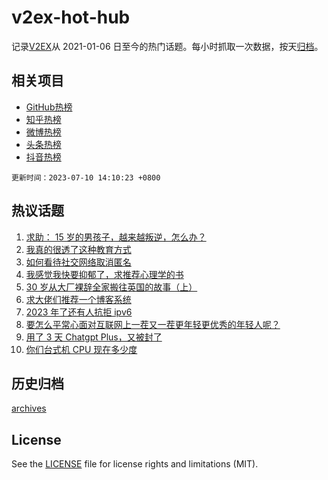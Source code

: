 # v2ex-hot-hub

 记录[V2EX](https://www.v2ex.com/)从 2021-01-06 日至今的热门话题。每小时抓取一次数据，按天[归档](archives)。
 
 ## 相关项目

- [GitHub热榜](https://github.com/snaildev/github-hot-hub)
- [知乎热榜](https://github.com/snaildev/zhihu-hot-hub)
- [微博热榜](https://github.com/snaildev/weibo-hot-hub)
- [头条热榜](https://github.com/snaildev/toutiao-hot-hub)
- [抖音热榜](https://github.com/snaildev/douyin-hot-hub)


 `更新时间：2023-07-10 14:10:23 +0800`

## 热议话题

1. [求助： 15 岁的男孩子，越来越叛逆，怎么办？](https://www.v2ex.com/t/955371)
1. [我真的很透了这种教育方式](https://www.v2ex.com/t/955436)
1. [如何看待社交网络取消匿名](https://www.v2ex.com/t/955372)
1. [我感觉我快要抑郁了，求推荐心理学的书](https://www.v2ex.com/t/955297)
1. [30 岁从大厂裸辞全家搬往英国的故事（上）](https://www.v2ex.com/t/955368)
1. [求大佬们推荐一个博客系统](https://www.v2ex.com/t/955324)
1. [2023 年了还有人抗拒 ipv6](https://www.v2ex.com/t/955359)
1. [要怎么平常心面对互联网上一茬又一茬更年轻更优秀的年轻人呢？](https://www.v2ex.com/t/955327)
1. [用了 3 天 Chatgpt Plus，又被封了](https://www.v2ex.com/t/955295)
1. [你们台式机 CPU 现在多少度](https://www.v2ex.com/t/955312)

## 历史归档

[archives](archives)

## License

See the [LICENSE](LICENSE) file for license rights and limitations (MIT).
